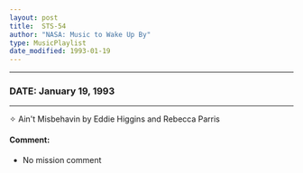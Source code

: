 ```yaml
---
layout: post
title:  STS-54
author: "NASA: Music to Wake Up By"
type: MusicPlaylist
date_modified: 1993-01-19
---
```


----
### DATE: January 19, 1993
----
✧ Ain't Misbehavin by Eddie Higgins and Rebecca Parris

#### Comment:
* No mission comment
